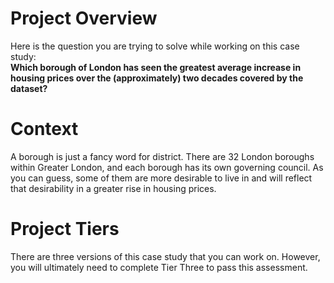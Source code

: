 


<h1>Project Overview</h1>
Here is the question you are trying to solve while working on this case study:
<br>
<b>Which borough of London has seen the greatest average increase in housing prices over
the (approximately) two decades covered by the dataset?</b>

<h1>Context</h1>
A borough is just a fancy word for district. There are 32 London boroughs within Greater
London, and each borough has its own governing council. As you can guess, some of
them are more desirable to live in and will reflect that desirability in a greater rise in
housing prices.

<h1>Project Tiers</h1>
There are three versions of this case study that you can work on. However, you will
ultimately need to complete Tier Three to pass this assessment.








